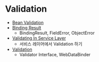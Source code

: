 # Validation

* [Bean Validation](Bean-Validation/Bean-Validation.md)
* [Binding Result](Binding-Result/Binding-Result.md)
  * BindingResult, FieldError, ObjectError
* [Validating In Service Layer](Validating-In-Service-Layer/Validating-In-Service-Layer.md)
  * 서비스 레이어에서 Validation 하기
* [Validation](Validation/Validation.md)
  * Validator Interface, WebDataBinder
